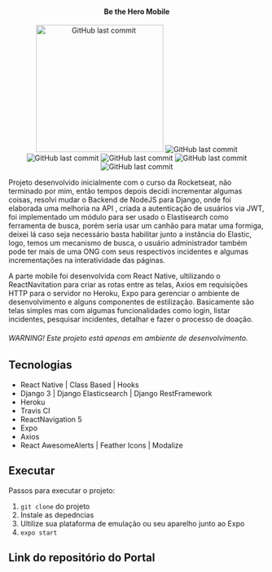 <h4 align="center">
    Be the Hero Mobile
</h4>
<p align="center">
  
  
  <img alt="GitHub last commit" src="https://github.com/johnatasr/Be-The-Hero-Mobile/blob/master/screens/1.png" width="250">
  <img alt="GitHub last commit" src="https://github.com/johnatasr/Be-The-Hero-Mobile/blob/master/screens/2.png">
  <img alt="GitHub last commit" src="https://github.com/johnatasr/Be-The-Hero-Mobile/blob/master/screens/3.png">
  <img alt="GitHub last commit" src="https://github.com/johnatasr/Be-The-Hero-Mobile/blob/master/screens/4.png">
  <img alt="GitHub last commit" src="https://github.com/johnatasr/Be-The-Hero-Mobile/blob/master/screens/5.png">
  <img alt="GitHub last commit" src="https://github.com/johnatasr/Be-The-Hero-Mobile/blob/master/screens/6.png">
 
</p>

Projeto desenvolvido inicialmente com o curso da Rocketseat, não terminado por mim, então tempos depois decidi incrementar algumas coisas, resolvi mudar o Backend de NodeJS para Django, onde foi elaborada uma melhoria na API , criada a autenticação de usuários via JWT, foi implementado um módulo para ser usado o Elastisearch como ferramenta de busca, porém seria usar um canhão para matar uma formiga, deixei lá caso seja necessário basta habilitar junto a instância do Elastic, logo, temos um mecanismo de busca, o usuário administrador também pode ter mais de uma ONG com seus respectivos incidentes e algumas incrementações na interatividade das páginas.

A parte mobile foi desenvolvida com React Native, ultilizando o ReactNavitation para criar as rotas entre as telas, Axios em requisições HTTP para o servidor no Heroku, Expo para gerenciar o ambiente de desenvolvimento e alguns componentes de estilização. Basicamente são telas simples mas com algumas funcionalidades como login, listar incidentes, pesquisar incidentes, detalhar e fazer o processo de doação.


###### WARNING! Este projeto está apenas em ambiente de desenvolvimento.

## Tecnologias

* React Native | Class Based | Hooks
* Django 3 | Django Elasticsearch | Django RestFramework
* Heroku
* Travis CI 
* ReactNavigation 5 
* Expo
* Axios
* React AwesomeAlerts | Feather Icons | Modalize

## Executar

Passos para executar o projeto:

1. `git clone` do projeto
2. Instale as depedncias 
3. Ultilize sua plataforma de emulação ou seu aparelho junto ao Expo
4. `expo start`


## Link do repositório do Portal 



